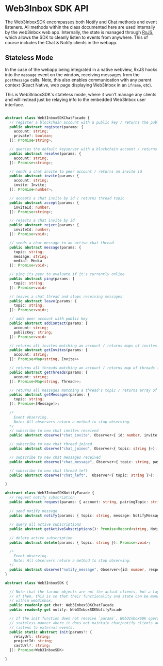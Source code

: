 # Web3Inbox SDK API

The Web3InboxSDK encompasses both [Notify](../../clients/notify/README.md) and
[Chat](../../clients/chat/README.md) methods and event listeners. All methods
within the class documented here are used internally by the web3inbox web
app. Internally, the state is managed through [RxJS](https://rxjs.dev/),
which allows the SDK to cleanly listen to events from anywhere. This of
course includes the Chat & Notify clients in the webapp. 

## Stateless Mode
In the case of the webapp being integrated in a native webview, RxJS hooks
into the `message` event on the window, receiving messages from the
`postMessage` calls. Note, this also enables communication with any parent
context (React Native, web page displaying Web3Inbox in an `iframe`, etc).

This is Web3InboxSDK's stateless mode, where it won't manage any clients and
will instead just be relaying info to the embedded Web3Inbox user interface.

```typescript

abstract class Web3InboxSDKChatFacade {
  // register a blockchain account with a public key / returns the public key
  public abstract register(params: {
    account: string;
    private?: boolean;
  }): Promise<string>;

  // queries the default keyserver with a blockchain account / returns the public key
  public abstract resolve(params: {
    account: string;
  }): Promise<string>;

  // sends a chat invite to peer account / returns an invite id
  public abstract invite(params: {
    account: string;
    invite: Invite;
  }): Promise<number>;

  // accepts a chat invite by id / returns thread topic
  public abstract accept(params: {
    inviteId: number;
  }): Promise<string>;

  // rejects a chat invite by id
  public abstract reject(params: {
    inviteId: number;
  }): Promise<void>;

  // sends a chat message to an active chat thread
  public abstract message(params: {
    topic: string;
    message: string;
    media?: Media
  }): Promise<void>;

  // ping its peer to evaluate if it's currently online
  public abstract ping(params: {
    topic: string;
  }): Promise<void>

  // leaves a chat thread and stops receiving messages
  public abstract leave(params: {
    topic: string;
  }): Promise<void>;

  // adds peer account with public key
  public abstract addContact(params: {
    account: string;
    publicKey: string;
  }): Promise<void>

  // returns all invites matching an account / returns maps of invites indexed by id
  public abstract getInvites(params: {
    account: string;
  }): Promise<Map<string, Invite>>

  // returns all threads matching an account / returns map of threads indexed by topic
  public abstract getThreads(params: {
    account: string;
  }): Promise<Map<string, Thread>>;

  // returns all messages matching a thread's topic / returns array of messages
  public abstract getMessages(params: {
    topic: string;
  }): Promise<[Message]>;
  
  /*
    Event observing.
    Note: All observers return a method to stop observing.
  */
  // subscribe to new chat invites received
  public abstract observe("chat_invite", Observer<{ id: number, invite: Invite}>): () => void;

  // subscribe to new chat thread joined
  public abstract observe("chat_joined", Observer<{ topic: string }>): () => void;

  // subscribe to new chat messages received
  public abstract observe("chat_message", Observer<{ topic: string, payload:  Message}>): () => void;

  // subscribe to new chat thread left
  public abstract observe("chat_left",  Observer<{ topic: string }>): () => void;
  
}

abstract class Web3InboxSDKNotifyFacade {
  // request notify subscription
  public abstract request(params: { account: string, pairingTopic: string }): Promise<{ id }>;
  
  // send notify message
  public abstract notify(params: { topic: string, message: NotifyMessage }): Promise<void>
  
  // query all active subscriptions
  public abstract getActiveSubscriptions(): Promise<Record<string, NotifySubscription>>;
  
  // delete active subscription
  public abstract delete(params: { topic: string }): Promise<void>;
  
  /*
    Event observing.
    Note: All observers return a method to stop observing.
  */
  public abstract observe("notify_message", Observer<{id: number, response:{error?: Reason, subscription?: NotifySubscription }>): () => void;
}

abstract class Web3InboxSDK {

  // Note that the facade objects are not the actual clients, but a layer on top
  // of them, this is so that their functionality and state can be managed
  // within web3inbox.
  public readonly get chat: Web3InboxSDKChatFacade
  public readonly get notify: Web3InboxSDKNotifyFacade

  // If the init function does not receive `params`, Web3InboxSDK operates in a 
  // stateless manner where it does not maintain chat/notify clients and only
  // listens to external events.
  public static abstract init(params?: {
    relayUrl: string;
    projectId: string;
    castUrl?: string;
  }): Promise<Web3InboxSDK>
  
}
```

